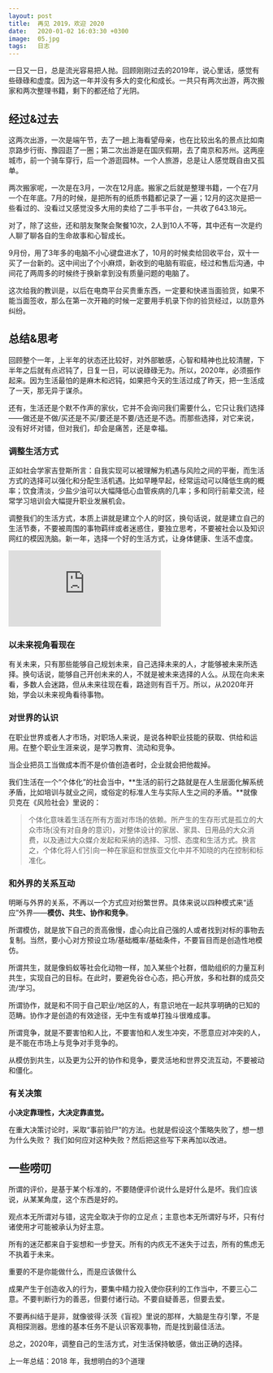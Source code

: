 ```yaml
---
layout: post
title:  再见 2019，欢迎 2020
date:   2020-01-02 16:03:30 +0300
image:  05.jpg
tags:   日志
---
```


一日又一日，总是流光容易把人抛。回顾刚刚过去的2019年，说心里话，感觉有些碌碌和虚度。因为这一年并没有多大的变化和成长。一共只有两次出游，两次搬家和两次整理书籍，剩下的都还给了光阴。

## 经过&过去


这两次出游，一次是端午节，去了一趟上海看望母亲，也在比较出名的景点比如南京路步行街、豫园逛了一圈；第二次出游是在国庆假期，去了南京和苏州。这两座城市，前一个骑车穿行，后一个游逛园林。一个人旅游，总是让人感觉既自由又孤单。



两次搬家呢，一次是在3月，一次在12月底。搬家之后就是整理书籍，一个在7月一个在年底。7月的时候，是把所有的纸质书籍都记录了一遍；12月的这次是把一些看过的、没看过又感觉没多大用的卖给了二手书平台，一共收了643.18元。



对了，除了这些，还和朋友聚聚会聚餐10次，2人到10人不等，其中还有一次是约人聊了聊各自的生命故事和心智成长。


9月份，用了3年多的电脑不小心键盘进水了，10月的时候卖给回收平台，双十一买了一台新的。这中间出了个小麻烦，新收到的电脑有瑕疵，经过和售后沟通，中间花了两周多的时候终于换新拿到没有质量问题的电脑了。


这次给我的教训是，以后在电商平台买贵重东西，一定要和快递当面验货，如果不能当面签收，那么在第一次开箱的时候一定要用手机录下你的验货经过，以防意外纠纷。


## 总结&思考



回顾整个一年，上半年的状态还比较好，对外部敏感，心智和精神也比较清醒，下半年之后就有点迟钝了，日复一日，可以说碌碌无为。所以，2020年，必须振作起来。因为生活最怕的是麻木和迟钝，如果把今天的生活过成了昨天，把一生活成了一天，那无异于谋杀。



还有，生活还是个默不作声的家伙，它并不会询问我们需要什么，它只让我们选择——做还是不做/买还是不买/要还是不要/选还是不选。而那些选择，对它来说，没有好坏对错，但对我们，却会是痛苦，还是幸福。


### 调整生活方式


正如社会学家吉登斯所言：自我实现可以被理解为机遇与风险之间的平衡，而生活方式的选择可以强化和分配生活机遇。比如早睡早起，经常运动可以降低生病的概率；饮食清淡，少盐少油可以大幅降低心血管疾病的几率；多和同行前辈交流，经常学习培训会大幅提升职业发展机会。


调整我们的生活方式，本质上讲就是建立个人的时区，换句话说，就是建立自己的生活节奏，不要被周围的事物羁绊或者迷惑住，要独立思考，不要被社会以及知识网红的模因洗脑。新一年，选择一个好的生活方式，让身体健康、生活不虚度。


<iframe frameborder="0" src="https://v.qq.com/txp/iframe/player.html?vid=h0690p6gn09" allowFullScreen="true"></iframe>

### 以未来视角看现在



有关未来，只有那些能够自己规划未来，自己选择未来的人，才能够被未来所选择。换句话说，能够自己开创未来的人，不就是被未来选择的人么。从现在向未来看，多数人会迷路，但从未来往现在看，路途则有百千万。所以，从2020年开始，学会以未来视角看待事物。



### 对世界的认识



在职业世界或者人才市场，对职场人来说，是说各种职业技能的获取、供给和运用。在整个职业生涯来说，是学习教育、流动和竞争。



当企业把员工当做成本而不是价值创造者时，企业就会把他裁掉。



我们生活在一个“个体化”的社会当中，**生活的前行之路就是在人生层面化解系统矛盾，比如培训与就业之间，或俗定的标准人生与实际人生之间的矛盾。**就像贝克在《风险社会》里说的：

> 个体化意味着生活在所有方面对市场的依赖。所产生的生存形式是孤立的大众市场(没有对自身的意识)，对整体设计的家居、家具、日用品的大众消费，以及通过大众媒介发起和采纳的选择、习惯、态度和生活方式。换言之，个体化将人们引向一种在家庭和世族亚文化中并不知晓的内在控制和标准化。



### 和外界的关系互动



明晰与外界的关系，不再以一个方式应对纷繁世界。具体来说以四种模式来“适应”外界——**模仿、共生、协作和竞争**。



所谓模仿，就是放下自己的贡高傲慢，虚心向比自己强的人或者找到对标的事物去复制。当然，要小心对方预设立场/基础概率/基础条件，不要盲目而是创造性地模仿。



所谓共生，就是像蚂蚁等社会化动物一样，加入某些个社群，借助组织的力量互利共生，实现自己的目标。在此时，要避免谷仓心态，把心开放，多和社群的成员交流/学习。



所谓协作，就是和不同于自己职业/地区的人，有意识地在一起共享明确的已知的范畴。协作才是创造的有效途径，无中生有或单打独斗很难成事。



所谓竞争，就是不要害怕和人比，不要害怕和人发生冲突，不愿意应对冲突的人，是不能在市场上与竞争对手竞争的。


从模仿到共生，以及更为公开的协作和竞争，要灵活地和世界交流互动，不要被动和僵化。


### 有关决策


**小决定靠理性，大决定靠直觉。**



在重大决策讨论时，采取“事前验尸”的方法。也就是假设这个策略失败了，想一想为什么失败？ 我们如何应对这种失败？然后把这些写下来再加以改进。


## 一些唠叨



所谓的评价，是基于某个标准的，不要随便评价说什么是好什么是坏。我们应该说，从某某角度，这个东西是好的。


观点本无所谓对与错，这完全取决于你的立足点；主意也本无所谓好与坏，只有付诸使用才可能被承认为好主意。


所有的迷茫都来自于妄想和一步登天。所有的内疚无不迷失于过去，所有的焦虑无不执着于未来。


重要的不是你能做什么，而是应该做什么



成果产生于创造收入的行为，要集中精力投入使你获利的工作当中，不要三心二意。不要判断行为的善恶，但要付诸行动。不要自疑善恶，但要去爱。



不要再纠结于是非，就像彼得·沃茨《盲视》里说的那样，大脑是生存引擎，不是真相探测器。思维的基本任务不是认识客观事物，而是找到最佳活法。



总之，2020年，调整自己的生活方式，对生活保持敏感，做出正确的选择。


上一年总结：2018 年，我想明白的3个道理